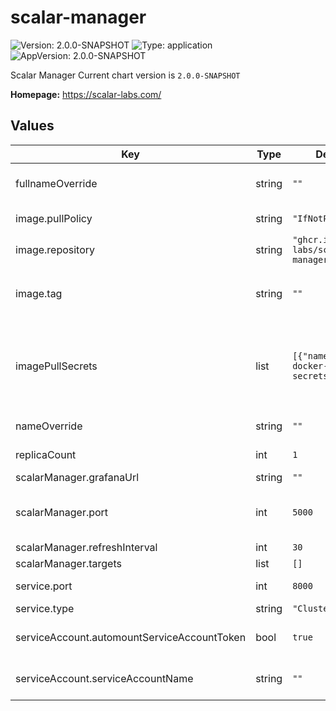 # scalar-manager

![Version: 2.0.0-SNAPSHOT](https://img.shields.io/badge/Version-2.0.0--SNAPSHOT-informational?style=flat-square)  ![Type: application](https://img.shields.io/badge/Type-application-informational?style=flat-square)  ![AppVersion: 2.0.0-SNAPSHOT](https://img.shields.io/badge/AppVersion-2.0.0--SNAPSHOT-informational?style=flat-square)

Scalar Manager
Current chart version is `2.0.0-SNAPSHOT`

**Homepage:** <https://scalar-labs.com/>

## Values

| Key | Type | Default | Description |
|-----|------|---------|-------------|
| fullnameOverride | string | `""` | Override the fully qualified app name |
| image.pullPolicy | string | `"IfNotPresent"` | Specify a imagePullPolicy |
| image.repository | string | `"ghcr.io/scalar-labs/scalar-manager"` | Docker image |
| image.tag | string | `""` | Override the image tag whose default is the chart appVersion |
| imagePullSecrets | list | `[{"name":"reg-docker-secrets"}]` | Optionally specify an array of imagePullSecrets. Secrets must be manually created in the namespace |
| nameOverride | string | `""` | Override the Chart name |
| replicaCount | int | `1` | number of replicas to deploy |
| scalarManager.grafanaUrl | string | `""` |  |
| scalarManager.port | int | `5000` | The port that Scalar Manager container exposes |
| scalarManager.refreshInterval | int | `30` |  |
| scalarManager.targets | list | `[]` |  |
| service.port | int | `8000` | The port that service exposes |
| service.type | string | `"ClusterIP"` | The service type |
| serviceAccount.automountServiceAccountToken | bool | `true` | Specify to mount a service account token or not |
| serviceAccount.serviceAccountName | string | `""` | Name of the existing service account resource |
